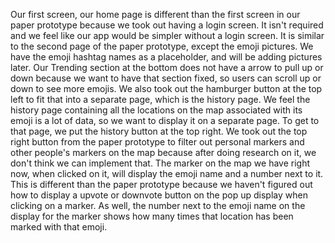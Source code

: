 












Our first screen, our home page is different than the first screen in our paper prototype because we took out having a login screen. It isn't required and we feel like our app would be simpler without a login screen. It is similar to the second page of the paper prototype, except the emoji pictures. We have the emoji hashtag names as a placeholder, and will be adding pictures later. Our Trending section at the bottom does not have a arrow to pull up or down because we want to have that section fixed, so users can scroll up or down to see more emojis. We also took out the hamburger button at the top left to fit that into a separate page, which is the history page. We feel the history page containing all the locations on the map associated with its emoji is a lot of data, so we want to display it on a separate page. To get to that page, we put the history button at the top right. We took out the top right button from the paper prototype to filter out personal markers and other people's markers on the map because after doing research on it, we don't think we can implement that. The marker on the map we have right now, when clicked on it, will display the emoji name and a number next to it. This is different than the paper prototype because we haven't figured out how to display a upvote or downvote button on the pop up display when clicking on a marker. As well, the number next to the emoji name on the display for the marker shows how many times that location has been marked with that emoji. 


